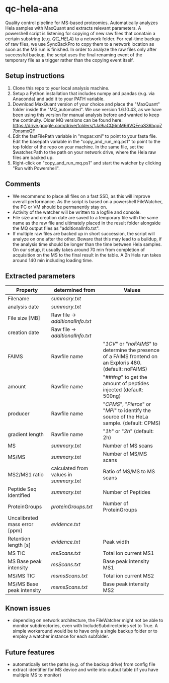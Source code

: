 # qc-hela-ana
Quality control pipeline for MS-based proteomics. Automatically analyzes Hela samples with MaxQuant and extracts relevant parameters. A powershell script is listening for copying of new raw files that conatain a certain substring (e.g. *QC_HELA*) to a network folder. For real-time backup of raw files, we use SyncBackPro to copy them to a network location as soon as the MS run is finished. In order to analyze the raw files only after successful backup, the script uses the final renaming event of the temporary file as a trigger rather than the copying event itself. 

## Setup instructions
1. Clone this repo to your local analysis machine. 
2. Setup a Python installation that includes numpy and pandas (e.g. via Anaconda) and add it to your PATH variable. 
3. Download MaxQuant version of your choice and place the "MaxQuant" folder inside the "MQ_automated". We use version 1.6.10.43, as we have been using this version for manual analysis before and wanted to keep the continuity. Older MQ versions can be found here: https://drive.google.com/drive/folders/1Ja9iaCQ6mM66VQEeaS36hqq77bnsmxQF
5. Edit the fastFilePath variable in "mqpar.xml" to point to your fasta file. Edit the basepath variable in the "copy_and_run_mq.ps1" to point to the top folder of the repo on your machine. In the same file, set the $watcher.Path to the path on your network drive, where the Hela raw files are backed up.
6. Right-click on "copy_and_run_mq.ps1" and start the watcher by clicking "Run with Powershell".


## Comments
* We recommend to place all files on a fast SSD, as this will improve overall performance. As the script is based on a powershell FileWatcher, the PC or VM should be permanently stay on.
* Activity of the watcher will be written to a logfile and console. 
* File size and creation date are saved to a temporary file with the same name as the raw file and ultimately placed in the result folder alongside the MQ output files as "additionalInfo.txt".
* If multiple raw files are backed up in short succession, the script will analyze on one after the other. Beware that this may lead to a buildup, if the analysis time should be longer than the time between Hela samples. On our setup, it usually takes around 70 min from completion of acquisition on the MS to the final result in the table. A 2h Hela run  takes around 140 min including loading time.

## Extracted parameters

| Property | determined from | Values |
| ------------- | ------------- | ------------- |
| Filename | _summary.txt_ |  |
| analysis date | _summary.txt_ |  |
| File size [MB] | Raw file -> _additionalInfo.txt_ |  |
| creation date | Raw file -> _additionalInfo.txt_ |  |
| FAIMS | Rawfile name | "_1CV_" or "_noFAIMS_" to determine the presence of a FAIMS frontend on an Exploris 480. (default: noFAIMS)  |
| amount | Rawfile name | "_###ng_" to get the amount of peptides injected (default: 500ng)  |
| producer | Rawfile name | "_CPMS_", "_Pierce_" or "_MPI_" to identify the source of the HeLa sample. (default: CPMS)  |
| gradient length | Rawfile name | "_1h_" or "_2h_" (default: 2h)  |
| MS |  _summary.txt_ | Number of MS scans |
| MS/MS |  _summary.txt_ | Number of MS/MS scans |
| MS2/MS1 ratio | calculated from values in _summary.txt_ | Ratio of MS/MS to MS scans |
| Peptide Seq Identified |  _summary.txt_ | Number of Peptides |
| ProteinGroups |  _proteinGroups.txt_ | Number of ProteinGroups |
| Uncalibrated mass error [ppm] | _evidence.txt_ |  |
| Retention length [s] | _evidence.txt_ | Peak width |
| MS TIC | _msScans.txt_ | Total ion current MS1 |
| MS Base peak intensity | _msScans.txt_ | Base peak intensity MS1 |
| MS/MS TIC | _msmsScans.txt_ | Total ion current MS2 |
| MS/MS Base peak intensity | _msmsScans.txt_ | Base peak intensity MS2 |  

## Known issues
* depending on network architecture, the FileWatcher might not be able to monitor subdirectories, even with IncludeSubdirectories set to True. A simple workaround would be to have only a single backup folder or to employ a watcher instance for each subfolder. 

## Future features
* automatically set the paths (e.g. of the backup drive) from config file
* extract identifier for MS device and write into output table (if you have multiple MS to monitor)
